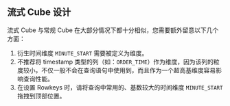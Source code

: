 ## 流式 Cube 设计

流式 Cube 与常规 Cube 在大部分情况下都十分相似，您需要额外留意以下几个方面：

1. 衍生时间维度 `MINUTE_START` 需要被定义为维度。
2. 不推荐将 timestamp 类型的列（如：`ORDER_TIME`）作为维度，因为该列的粒度较小，不仅一般不会在查询语句中使用到，而且作为一个超高基维度容易影响查询性能。
3. 在设置 Rowkeys 时，请将查询中常用的、基数较大的时间维度 `MINUTE_START` 拖拽到顶部位置。